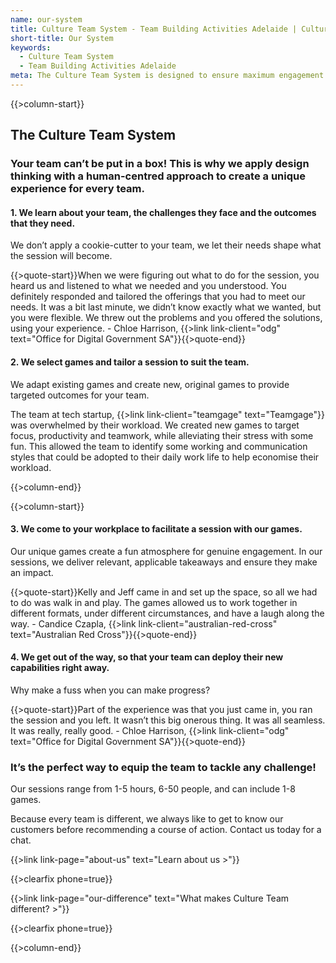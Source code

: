 ```yaml
---
name: our-system
title: Culture Team System - Team Building Activities Adelaide | Culture Team
short-title: Our System
keywords:
  - Culture Team System
  - Team Building Activities Adelaide
meta: The Culture Team System is designed to ensure maximum engagement with unique & challenging team building activities in Adelaide. Find out more today!
---
```

{{>column-start}}

## The Culture Team System

### Your team can’t be put in a box! This is why we apply design thinking with a human-centred approach to create a unique experience for every team.

#### 1. We learn about your team, the challenges they face and the outcomes that they need.

We don’t apply a cookie-cutter to your team, we let their needs shape what the session will become.

{{>quote-start}}When we were figuring out what to do for the session, you heard us and listened to what we needed and you understood. You definitely responded and tailored the offerings that you had to meet our needs. It was a bit last minute, we didn’t know exactly what we wanted, but you were flexible. We threw out the problems and you offered the solutions, using your experience. - Chloe Harrison, {{>link link-client="odg" text="Office for Digital Government SA"}}{{>quote-end}}

#### 2. We select games and tailor a session to suit the team.

We adapt existing games and create new, original games to provide targeted outcomes for your team. 

The team at tech startup, {{>link link-client="teamgage" text="Teamgage"}} was overwhelmed by their workload. We created new games to target focus, productivity and teamwork, while alleviating their stress with some fun. This allowed the team to identify some working and communication styles that could be adopted to their daily work life to help economise their workload.

{{>column-end}}

{{>column-start}}

#### 3. We come to your workplace to facilitate a session with our games.

Our unique games create a fun atmosphere for genuine engagement. In our sessions, we deliver relevant, applicable takeaways and ensure they make an impact.

{{>quote-start}}Kelly and Jeff came in and set up the space, so all we had to do was walk in and play. The games allowed us to work together in different formats, under different circumstances, and have a laugh along the way. - Candice Czapla, {{>link link-client="australian-red-cross" text="Australian Red Cross"}}{{>quote-end}}

#### 4. We get out of the way, so that your team can deploy their new capabilities right away.

Why make a fuss when you can make progress?

{{>quote-start}}Part of the experience was that you just came in, you ran the session and you left. It wasn’t this big onerous thing. It was all seamless. It was really, really good. - Chloe Harrison, {{>link link-client="odg" text="Office for Digital Government SA"}}{{>quote-end}}

### It’s the perfect way to equip the team to tackle any challenge!

Our sessions range from 1-5 hours, 6-50 people, and can include 1-8 games. 

Because every team is different, we always like to get to know our customers before recommending a course of action. Contact us today for a chat.

{{>link link-page="about-us" text="Learn about us >"}}

{{>clearfix phone=true}}

{{>link link-page="our-difference" text="What makes Culture Team different? >"}}

{{>clearfix phone=true}}

{{>column-end}}